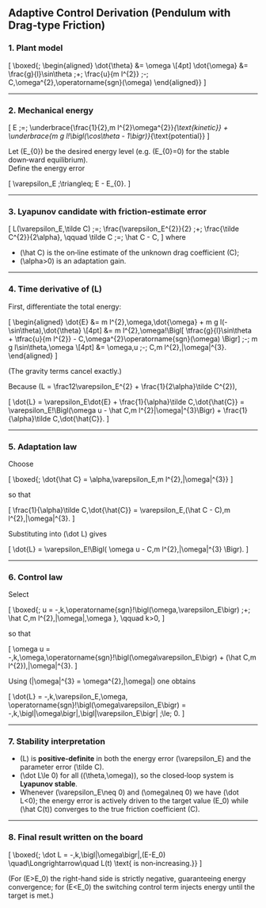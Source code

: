 ## Adaptive Control Derivation (Pendulum with Drag‐type Friction)

### 1. Plant model  

\[
\boxed{\;
\begin{aligned}
\dot{\theta} &= \omega \\[4pt]
\dot{\omega} &= \frac{g}{l}\sin\theta \;+\; \frac{u}{m l^{2}}
               \;-\; C\,\omega^{2}\,\operatorname{sgn}(\omega)
\end{aligned}}
\]

---

### 2. Mechanical energy  

\[
E \;=\; \underbrace{\frac{1}{2}\,m l^{2}\omega^{2}}_{\text{kinetic}}
      + \underbrace{m g l\!\bigl(\cos\theta - 1\bigr)}_{\text{potential}}
\]

Let \(E_{0}\) be the desired energy level (e.g. \(E_{0}=0\) for the stable
down‑ward equilibrium).  
Define the energy error  

\[
\varepsilon_E \;\triangleq\; E - E_{0}.
\]

---

### 3. Lyapunov candidate with friction‑estimate error  

\[
L(\varepsilon_E,\tilde C)
\;=\;
\frac{\varepsilon_E^{2}}{2}
\;+\;
\frac{\tilde C^{2}}{2\alpha},
\qquad
\tilde C \;=\; \hat C - C,
\]
where  

* \(\hat C\) is the on‑line estimate of the unknown drag coefficient \(C\);  
* \(\alpha>0\) is an adaptation gain.

---

### 4. Time derivative of \(L\)

First, differentiate the total energy:

\[
\begin{aligned}
\dot{E}
  &= m l^{2}\,\omega\,\dot{\omega} + m g l(-\sin\theta)\,\dot{\theta}  \\[4pt]
  &= m l^{2}\,\omega\!\Bigl[
        \tfrac{g}{l}\sin\theta + \tfrac{u}{m l^{2}}
        - C\,\omega^{2}\operatorname{sgn}(\omega)
      \Bigr]
     \;-\; m g l\sin\theta\,\omega           \\[4pt]
  &= \omega\,u \;-\; C\,m l^{2}\,|\omega|^{3}.
\end{aligned}
\]

(The gravity terms cancel exactly.)

Because \(L = \frac12\varepsilon_E^{2} + \frac{1}{2\alpha}\tilde C^{2}\),

\[
\dot{L}
  = \varepsilon_E\dot{E}
    + \frac{1}{\alpha}\tilde C\,\dot{\hat{C}}
  = \varepsilon_E\!\Bigl(\omega u - \hat C\,m l^{2}|\omega|^{3}\Bigr)
    + \frac{1}{\alpha}\tilde C\,\dot{\hat{C}}.
\]

---

### 5. **Adaptation law**

Choose  

\[
\boxed{\;
\dot{\hat C}
  = \alpha\,\varepsilon_E\,m l^{2}\,|\omega|^{3}}
\]

so that  

\[
\frac{1}{\alpha}\tilde C\,\dot{\hat{C}}
  = \varepsilon_E\,(\hat C - C)\,m l^{2}\,|\omega|^{3}.
\]

Substituting into \(\dot L\) gives  

\[
\dot{L}
  = \varepsilon_E\!\Bigl(
        \omega u
      - C\,m l^{2}\,|\omega|^{3}
    \Bigr).
\]

---

### 6. **Control law**

Select  

\[
\boxed{\;
u
  = -\,k\,\operatorname{sgn}\!\bigl(\omega\,\varepsilon_E\bigr)
    \;+\;
    \hat C\,m l^{2}\,|\omega|\,\omega
    },
\qquad k>0,
\]

so that  

\[
\omega u
  = -\,k\,\omega\,\operatorname{sgn}\!\bigl(\omega\varepsilon_E\bigr)
    + (\hat C\,m l^{2})\,|\omega|^{3}.
\]

Using \(|\omega|^{3} = \omega^{2}\,|\omega|\) one obtains  

\[
\dot{L}
  = -\,k\,\varepsilon_E\,\omega\,
      \operatorname{sgn}\!\bigl(\omega\varepsilon_E\bigr)
  = -\,k\,\bigl|\omega\bigr|\,\bigl|\varepsilon_E\bigr|
  \;\le\; 0.
\]

---

### 7. Stability interpretation  

* \(L\) is **positive‑definite** in both the energy error \(\varepsilon_E\) and the
  parameter error \(\tilde C\).  
* \(\dot L\le 0\) for all \((\theta,\omega)\), so the closed‑loop system is
  **Lyapunov stable**.  
* Whenever \(\varepsilon_E\neq 0\) and \(\omega\neq 0\) we have \(\dot L<0\);
  the energy error is actively driven to the target value \(E_0\) while
  \(\hat C(t)\) converges to the true friction coefficient \(C\).

---

### 8. Final result written on the board  

\[
\boxed{\;
\dot L
  = -\,k\,\bigl|\omega\bigr|\,(E-E_0)
  \quad\Longrightarrow\quad
  L(t) \text{ is non‑increasing.}}
\]

(For \(E>E_0\) the right-hand side is strictly negative, guaranteeing energy
convergence; for \(E<E_0\) the switching control term injects energy until the
target is met.)
